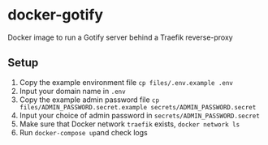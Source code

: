 # docker-gotify
Docker image to run a Gotify server behind a Traefik reverse-proxy

## Setup
1. Copy the example environment file `cp files/.env.example .env`
1. Input your domain name in `.env`
1. Copy the example admin password file `cp files/ADMIN_PASSWORD.secret.example secrets/ADMIN_PASSWORD.secret`
1. Input your choice of admin password in `secrets/ADMIN_PASSWORD.secret`
1. Make sure that Docker network `traefik` exists, `docker network ls`
1. Run `docker-compose up`and check logs